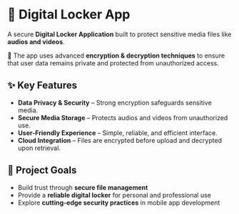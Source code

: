   # 🚀 Digital Locker App  

A secure **Digital Locker Application** built to protect sensitive media files like **audios and videos**.  

🔐 The app uses advanced **encryption & decryption techniques** to ensure that user data remains private and protected from unauthorized access.  

## ✨ Key Features  
- **Data Privacy & Security** – Strong encryption safeguards sensitive media.  
- **Secure Media Storage** – Protects audios and videos from unauthorized use.  
- **User-Friendly Experience** – Simple, reliable, and efficient interface.  
- **Cloud Integration** – Files are encrypted before upload and decrypted upon retrieval.  

## 🎯 Project Goals  
- Build trust through **secure file management**  
- Provide a **reliable digital locker** for personal and professional use  
- Explore **cutting-edge security practices** in mobile app development  

